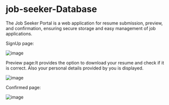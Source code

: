 # job-seeker-Database
The Job Seeker Portal is a web application for resume submission, preview, and confirmation, ensuring secure storage and easy management of job applications.


SignUp page:

![image](https://github.com/user-attachments/assets/661eae71-c6a7-4b21-9d03-df929aa52c3c)


Preview page:It provides the option to download your resume and check if it is correct. Also your personal details provided by you is displayed.

![image](https://github.com/user-attachments/assets/6c4504fb-7ea0-4ab0-8aec-4bb06d9ce9d0)


Confirmed page:

![image](https://github.com/user-attachments/assets/061a9f1e-74ea-48c9-b71e-060518e723da)

